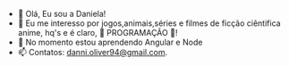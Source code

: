 - 👋 Olá, Eu sou a Daniela!
- 👀 Eu me interesso por jogos,animais,séries e filmes de ficção ciêntifica anime, hq's e é claro, 💞️ PROGRAMAÇÃO 💞️!
- 🌱 No momento estou aprendendo Angular e Node
- 📫 Contatos: danni.oliver94@gmail.com.


<!---
daniela-mo/daniela-mo is a ✨ special ✨ repository because its `README.md` (this file) appears on your GitHub profile.
You can click the Preview link to take a look at your changes.
--->
